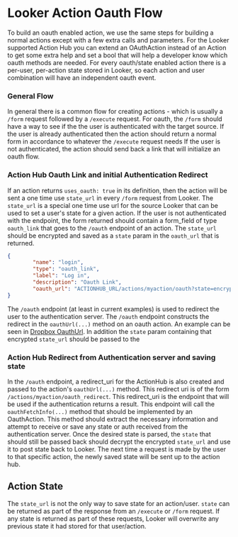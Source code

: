 # Looker Action Oauth Flow

To build an oauth enabled action, we use the same steps for building a normal actions except with a few extra calls and parameters. 
For the Looker supported Action Hub you can extend an OAuthAction instead of an Action to get some extra  help and set a bool that will help a developer know which oauth methods are needed.
For every oauth/state enabled action there is a per-user, per-action state stored in Looker, so each action and user combination will have an independent oauth event.

### General Flow 

In general there is a common flow for creating actions - which is usually a `/form` request followed by a `/execute` request.
For oauth, the `/form` should have a way to see if the the user is authenticated with the target source. If the user is already authenticated then the action should return a normal form in accordance to whatever the `/execute` request needs
If the user is not authenticated, the action should send back a link that will initialize an oauth flow. 

### Action Hub Oauth Link and initial Authentication Redirect

If an action returns `uses_oauth: true` in its definition, then the action will be sent a one time use `state_url` in every `/form` request from Looker. The `state_url` is a special one time use url for the source Looker that can be used to set a user's state for a given action.
If the user is not authenticated with the endpoint, the form returned should contain a form_field of type `oauth_link` that goes to the `/oauth` endpoint of an action. The `state_url` should be encrypted and saved as a `state` param in the `oauth_url` that is returned.
```json
{
        "name": "login",
        "type": "oauth_link",
        "label": "Log in",
        "description": "Oauth Link",
        "oauth_url": "ACTIONHUB_URL/actions/myaction/oauth?state=encrypted_state_url"
}
```

The `/oauth` endpoint (at least in current examples) is used to redirect the user to the authentication server. The `/oauth` endpoint constructs the redirect in the `oauthUrl(...)` method on an oauth action. An example can be seen in [Dropbox OauthUrl](https://github.com/looker/actions/blob/2d38b8aab8d7596f385c33c815699180eabbde86/src/actions/dropbox/dropbox.ts#L111-L121).
In addition the `state` param containing that encrypted `state_url` should be passed to the 

### Action Hub Redirect from Authentication server and saving state

In the `/oauth` endpoint, a redirect_uri for the ActionHub is also created and passed to the action's `oauthUrl(...)` method. This redirect uri is of the form `/actions/myaction/oauth_redirect`. This redirect_uri is the endpoint that will be used if the authentication returns a result. This endpoint will call the `oauthFetchInfo(...)` method that should be implemented by an OauthAction. This method should extract the necessary information and attempt to receive or save any state or auth received from the authentication server.
Once the desired state is parsed, the `state` that should still be passed back should decrypt the encrypted `state_url` and use it to post state back to Looker. The next time a request is made by the user to that specific action, the newly saved state will be sent up to the action hub.

## Action State

The `state_url` is not the only way to save state for an action/user. `state` can be returned as part of the response from an `/execute` or `/form` request. If any state is returned as part of these requests, Looker will overwrite any previous state it had stored for that user/action.
